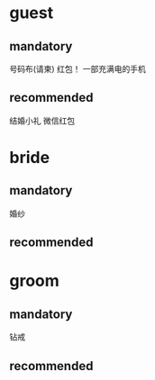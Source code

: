 # guest
## mandatory
号码布(请柬)
红包！
一部充满电的手机
## recommended
结婚小礼
微信红包

# bride
## mandatory
婚纱

## recommended

# groom
## mandatory
钻戒

## recommended
